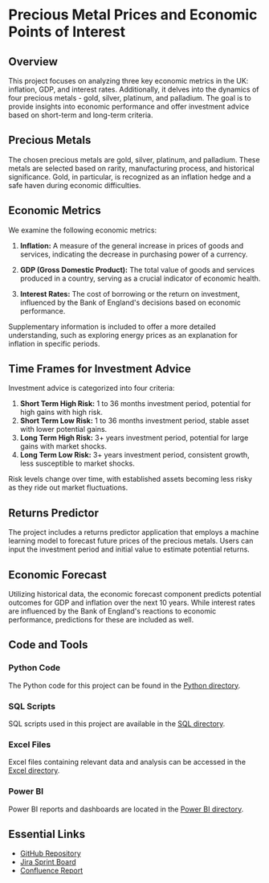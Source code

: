 # Precious Metal Prices and Economic Points of Interest

## Overview

This project focuses on analyzing three key economic metrics in the UK: inflation, GDP, and interest rates. Additionally, it delves into the dynamics of four precious metals - gold, silver, platinum, and palladium. The goal is to provide insights into economic performance and offer investment advice based on short-term and long-term criteria.

## Precious Metals

The chosen precious metals are gold, silver, platinum, and palladium. These metals are selected based on rarity, manufacturing process, and historical significance. Gold, in particular, is recognized as an inflation hedge and a safe haven during economic difficulties.

## Economic Metrics

We examine the following economic metrics:

1. **Inflation:** A measure of the general increase in prices of goods and services, indicating the decrease in purchasing power of a currency.

2. **GDP (Gross Domestic Product):** The total value of goods and services produced in a country, serving as a crucial indicator of economic health.

3. **Interest Rates:** The cost of borrowing or the return on investment, influenced by the Bank of England's decisions based on economic performance.

Supplementary information is included to offer a more detailed understanding, such as exploring energy prices as an explanation for inflation in specific periods.

## Time Frames for Investment Advice

Investment advice is categorized into four criteria:

1. **Short Term High Risk:** 1 to 36 months investment period, potential for high gains with high risk.
2. **Short Term Low Risk:** 1 to 36 months investment period, stable asset with lower potential gains.
3. **Long Term High Risk:** 3+ years investment period, potential for large gains with market shocks.
4. **Long Term Low Risk:** 3+ years investment period, consistent growth, less susceptible to market shocks.

Risk levels change over time, with established assets becoming less risky as they ride out market fluctuations.

## Returns Predictor

The project includes a returns predictor application that employs a machine learning model to forecast future prices of the precious metals. Users can input the investment period and initial value to estimate potential returns.

## Economic Forecast

Utilizing historical data, the economic forecast component predicts potential outcomes for GDP and inflation over the next 10 years. While interest rates are influenced by the Bank of England's reactions to economic performance, predictions for these are included as well.

## Code and Tools

### Python Code

The Python code for this project can be found in the [Python directory](<https://github.com/remiyeku/Maverick-gold/tree/main/python_code>).

### SQL Scripts

SQL scripts used in this project are available in the [SQL directory](<https://github.com/remiyeku/Maverick-gold/tree/main/SQL>).

### Excel Files

Excel files containing relevant data and analysis can be accessed in the [Excel directory](<https://github.com/remiyeku/Maverick-gold/tree/main/Excel>).

### Power BI

Power BI reports and dashboards are located in the [Power BI directory](<https://github.com/remiyeku/Maverick-gold/tree/main/Power%20BI>).

## Essential Links

- [GitHub Repository](<https://github.com/remiyeku/Maverick-gold>)
- [Jira Sprint Board](<https://albanybeckworldwide.atlassian.net/jira/software/projects/TM/boards/10>)
- [Confluence Report](<https://albanybeckworldwide.atlassian.net/wiki/external/NmQxMTcxMmQ3Y2UxNDlkMGEzYTk1NTI5Mzk0OTk4NTc>)
